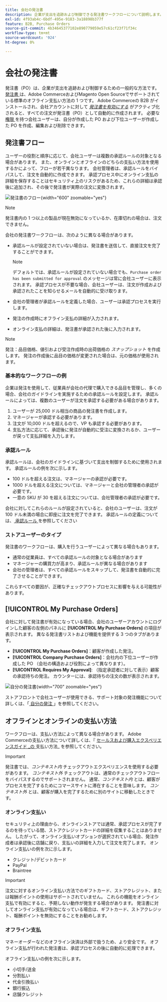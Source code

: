 ```yaml
---
title: 会社の発注書
description: 企業が支出を追跡および制御できる発注書ワークフローについて説明します。
exl-id: 4f93ab4c-6bdf-495e-9183-3a18898b377f
feature: B2B, Purchase Orders
source-git-commit: 4b34645377102e890779059e57c61cf23f71f34c
workflow-type: tm+mt
source-wordcount: '924'
ht-degree: 0%

---
```


# 会社の発注書

発注書（PO）は、企業が支出を追跡および制御するための一般的な方法です。 [ 発注書 ](../stores-purchase/purchase-order.md) は、Adobe CommerceおよびMagento Open Sourceでサポートされている標準のオフライン支払い方法の 1 つです。 Adobe Commerceの B2B がインストールされ、会社アカウントに対して [_発注書を有効にする_](account-company-manage.md#advanced-settings) がアクティブ化されると、すべての注文が発注書（PO）として自動的に作成されます。 必要な [ 権限 ](account-company-roles-permissions.md) を持つ会社ユーザーは、自分が作成した PO および下位ユーザーが作成した PO を作成、編集および削除できます。

## 発注書フロー

ユーザーの役割と順序に応じて、会社ユーザーは複数の承認ルールの対象となる場合があります。 また、オンラインとオフラインのどちらの支払い方法を使用するかによって、フローが若干異なります。 会社管理者は、承認ルールをバイパスして、注文を自動的に作成できます。 承認プロセス中にオンライン支払の詳細を保存することはセキュリティ上のリスクがあるため、これらの詳細は承認後に追加され、その後で発注書が実際の注文に変換されます。

![ 発注書のフロー ](./assets/purchase-order-flow.png){width="600" zoomable="yes"}

>[!NOTE]
>
>発注書内の 1 つ以上の製品が現在無効になっているか、在庫切れの場合は、注文できません。

会社の発注書ワークフローは、次のように異なる場合があります。

- 承認ルールが設定されていない場合は、発注書を送信して、直接注文を完了することができます。

  >[!NOTE]
  >
  >デフォルトでは、承認ルールが設定されていない場合でも、`Purchase order has been submitted for approval` のメッセージは常に会社ユーザーに表示されます。 承認プロセスが不要な場合、会社ユーザーは、注文が作成および承認されたことを知らせるメールを自動的に受け取ります。

- 会社の管理者が承認ルールを定義した場合、ユーザーは承認プロセスを実行します。
- 発注の作成時にオフライン支払の詳細が入力されます。
- オンライン支払の詳細は、発注書が承認された後に入力されます。

>[!NOTE]
>
>発注：品目価格、値引および受注作成時の出荷価格の _スナップショット_ を作成します。 発注の作成後に品目の価格が変更された場合は、元の価格が使用されます。

### 基本的なワークフローの例

企業は発注を使用して、従業員が会社の代理で購入できる品目を管理し、多くの場合、会社のガイドラインを実施するための承認ルールを設定します。 承認ルールによっては、複数のユーザーが注文を承認する必要がある場合があります。

1. ユーザーが 25,000 ドル相当の商品の発注書を作成します。
1. マネージャーが承認する必要があります。
1. 注文が 10,000 ドルを超えるので、VP も承認する必要があります。
1. 支払方法に応じて、承認後に発注が自動的に受注に変換されるか、ユーザーが戻って支払詳細を入力します。

### 承認ルール

承認ルールは、会社のガイドラインに基づいて支出を制御するために使用されます。 承認ルールの例を次に示します。

- 100 ドルを超える注文は、マネージャーの承認が必要です。
- 1000 ドルを超える注文については、マネージャーと会社の管理者の承認が必要です。
- 一意の SKU が 30 を超える注文については、会社管理者の承認が必要です。

会社に対してこれらのルールが設定されていると、会社のユーザーは、注文が 100 ドル未満の場合に即座に注文を完了できます。 承認ルールの定義については、[ 承認ルール ](account-dashboard-approval-rules.md) を参照してください

### ストアユーザーのタイプ

発注書のワークフローは、購入を行うユーザーによって異なる場合もあります。

- 通常の従業員は、すべての承認ルールの対象となる場合があります
- マネージャーの購買力が高まり、承認ルールが異なる場合があります
- 会社の管理者は、すべての承認ルールをスキップして、発注書を自動的に完了させることができます。

これらすべての要因が、正確なチェックアウトプロセスに影響を与える可能性があります。

## [!UICONTROL My Purchase Orders]

会社に対して発注書が有効になっている場合、会社のユーザーアカウントにログインした顧客の左側のパネルに **[!UICONTROL My Purchase Orders]** の項目が表示されます。 異なる発注書リストおよび機能を提供する 3 つのタブがあります。

- **[!UICONTROL My Purchase Orders]**：顧客が作成した発注。
- **[!UICONTROL Company Purchase Orders]**：会社内の下位ユーザーが作成した PO （会社の構造および役割によって異なります）。
- **[!UICONTROL Requires My Approval]**: （指定承認者に対して表示）顧客の承認待ちの発注。 カウンターには、承認待ちの注文の数が表示されます。

![ 自分の発注書 ](./assets/account-dashboard-my-purchase-orders.png){width="700" zoomable="yes"}

ストアフロントで会社ユーザーが使用できる、サポート対象の発注機能について詳しくは、「[ 自分の発注 ](account-dashboard-my-purchase-orders.md)」を参照してください。

## オフラインとオンラインの支払い方法

ワークフローは、支払い方法によって異なる場合があります。 Adobe Commerceの支払い方法について詳しくは、『 [ セールスおよび購入エクスペリエンスガイド _の ](../stores-purchase/payments.md) 支払い方法_ を参照してください。

>[!IMPORTANT]
>
>発注書では、_コンテキスト内_ チェックアウトエクスペリエンスを使用する必要があります。 _コンテキスト外_ チェックアウトは、通常のチェックアウトフローをバイパスするのでサポートされません。 通常、_コンテキスト内_ とは、顧客がプロセスを完了するためにコマースサイトに滞在することを意味します。 _コンテキスト外_ とは、顧客が購入を完了するために別のサイトに移動したときです。

### オンライン支払い

セキュリティ上の理由から、オンラインストアでは通常、承認プロセスが完了するのを待っている間、ストアクレジットカードの詳細を収集することはありません。 したがって、オンライン支払いオプションが選択されている場合、発注作成者は承認後に店舗に戻り、支払いの詳細を入力して注文を完了します。 オンライン支払いの例を次に示します。

- クレジット/デビットカード
- PayPal
- Braintree

>[!IMPORTANT]
>
>注文に対するオンライン支払い方法でのギフトカード、ストアクレジット、または報酬ポイントの使用はサポートされていません。 これらの機能をオンライン支払で有効にすると、予期しない動作が発生する場合があります。 発注書に対してオンライン支払が有効になっている場合は、ギフトカード、ストアクレジット、報酬ポイントを無効にすることをお勧めします。

### オフライン支払

マネーオーダーなどのオフライン決済は外部で扱うため、より安全です。 オフライン支払が行われた発注書は、承認プロセスの後に自動的に処理できます。

オフライン支払いの例を次に示します。

- 小切手/送金
- 分割払い
- 代金引換払い
- 銀行振込
- 店舗クレジット
